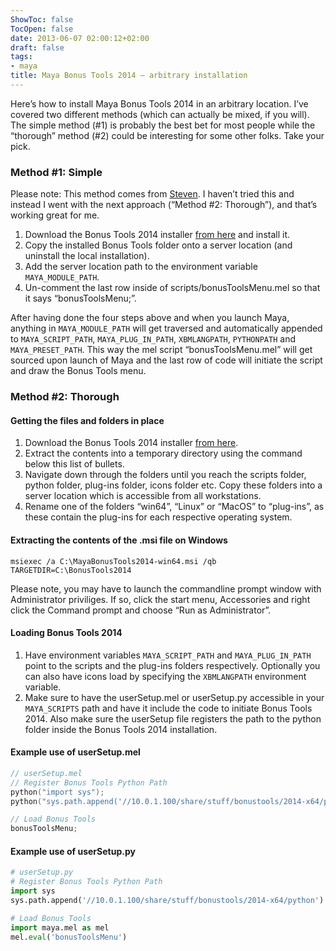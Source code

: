 ```yaml
---
ShowToc: false
TocOpen: false
date: 2013-06-07 02:00:12+02:00
draft: false
tags:
- maya
title: Maya Bonus Tools 2014 – arbitrary installation
---
```


Here’s how to install Maya Bonus Tools 2014 in an arbitrary location. I’ve covered two different methods (which can actually be mixed, if you will). The simple method (#1) is probably the best bet for most people while the “thorough” method (#2) could be interesting for some other folks. Take your pick.

### Method #1: Simple

Please note: This method comes from [Steven](http://area.autodesk.com/blogs/stevenr/bonustools). I haven’t tried this and instead I went with the next approach (“Method #2: Thorough”), and that’s working great for me.

1. Download the Bonus Tools 2014 installer [from here](https://apps.autodesk.com/MAYA/Detail/Index?id=appstore.exchange.autodesk.com:autodeskmayabonustools2014:en) and install it.
2. Copy the installed Bonus Tools folder onto a server location (and uninstall the local installation).
3. Add the server location path to the environment variable `MAYA_MODULE_PATH`.
4. Un-comment the last row inside of scripts/bonusToolsMenu.mel so that it says “bonusToolsMenu;”.

After having done the four steps above and when you launch Maya, anything in `MAYA_MODULE_PATH` will get traversed and automatically appended to `MAYA_SCRIPT_PATH`, `MAYA_PLUG_IN_PATH`, `XBMLANGPATH`, `PYTHONPATH` and `MAYA_PRESET_PATH`. This way the mel script “bonusToolsMenu.mel” will get sourced upon launch of Maya and the last row of code will initiate the script and draw the Bonus Tools menu.

### Method #2: Thorough

#### Getting the files and folders in place

1. Download the Bonus Tools 2014 installer [from here](https://apps.autodesk.com/MAYA/Detail/Index?id=appstore.exchange.autodesk.com:autodeskmayabonustools2014:en).
2. Extract the contents into a temporary directory using the command below this list of bullets.
3. Navigate down through the folders until you reach the scripts folder, python folder, plug-ins folder, icons folder etc. Copy these folders into a server location which is accessible from all workstations.
4. Rename one of the folders “win64”, “Linux” or “MacOS” to “plug-ins”, as these contain the plug-ins for each respective operating system.


#### Extracting the contents of the .msi file on Windows

    msiexec /a C:\MayaBonusTools2014-win64.msi /qb TARGETDIR=C:\BonusTools2014

Please note, you may have to launch the commandline prompt window with Administrator priviliges. If so, click the start menu, Accessories and right click the Command prompt and choose “Run as Administrator”.

#### Loading Bonus Tools 2014

1. Have environment variables `MAYA_SCRIPT_PATH` and `MAYA_PLUG_IN_PATH` point to the scripts and the plug-ins folders respectively. Optionally you can also have icons load by specifying the `XBMLANGPATH` environment variable.
2. Make sure to have the userSetup.mel or userSetup.py accessible in your `MAYA_SCRIPTS` path and have it include the code to initiate Bonus Tools 2014. Also make sure the userSetup file registers the path to the python folder inside the Bonus Tools 2014 installation.

#### Example use of userSetup.mel

```c
// userSetup.mel
// Register Bonus Tools Python Path
python("import sys");
python("sys.path.append('//10.0.1.100/share/stuff/bonustools/2014-x64/python')");

// Load Bonus Tools
bonusToolsMenu;
```

#### Example use of userSetup.py

```python
# userSetup.py
# Register Bonus Tools Python Path
import sys
sys.path.append('//10.0.1.100/share/stuff/bonustools/2014-x64/python')

# Load Bonus Tools
import maya.mel as mel
mel.eval('bonusToolsMenu')
```